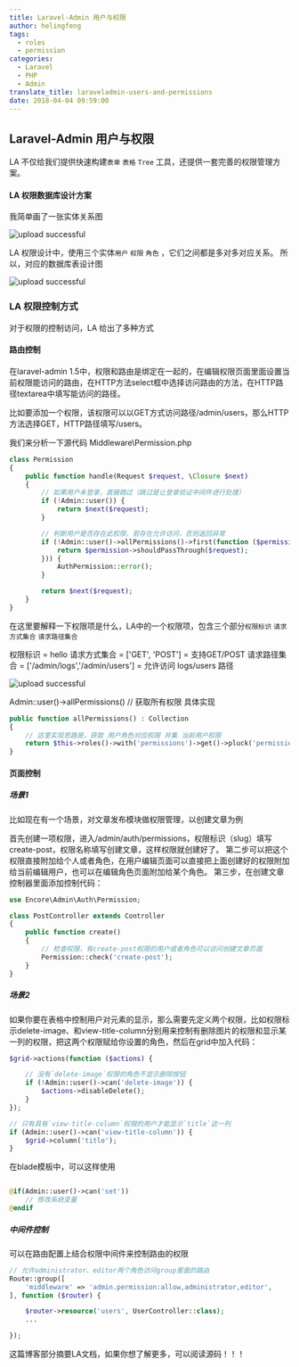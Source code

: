 ```yaml
---
title: Laravel-Admin 用户与权限
author: helingfeng
tags:
  - roles
  - permission
categories:
  - Laravel
  - PHP
  - Admin
translate_title: laraveladmin-users-and-permissions
date: 2018-04-04 09:59:00
---
```

## Laravel-Admin 用户与权限

LA 不仅给我们提供快速构建`表单` `表格` `Tree` 工具，还提供一套完善的权限管理方案。

#### LA 权限数据库设计方案

我简单画了一张实体关系图


![upload successful](/images/pasted-30.png)

LA 权限设计中，使用三个实体`用户` `权限` `角色` ，它们之间都是多对多对应关系。
所以，对应的数据库表设计图


![upload successful](/images/pasted-31.png)

### LA 权限控制方式

对于权限的控制访问，LA 给出了多种方式

#### 路由控制

在laravel-admin 1.5中，权限和路由是绑定在一起的，在编辑权限页面里面设置当前权限能访问的路由，在HTTP方法select框中选择访问路由的方法，在HTTP路径textarea中填写能访问的路径。

比如要添加一个权限，该权限可以以GET方式访问路径/admin/users，那么HTTP方法选择GET，HTTP路径填写/users。

我们来分析一下源代码 Middleware\Permission.php

```php
class Permission
{
    public function handle(Request $request, \Closure $next)
    {
        // 如果用户未登录，直接跳过（跳过是让登录验证中间件进行处理）
        if (!Admin::user()) {
            return $next($request);
        }

        // 判断用户是否存在此权限，若存在允许访问，否则返回异常
        if (!Admin::user()->allPermissions()->first(function ($permission) use ($request) {
            return $permission->shouldPassThrough($request);
        })) {
            AuthPermission::error();
        }

        return $next($request);
    }
}
```

在这里要解释一下权限项是什么，LA中的一个权限项，包含三个部分`权限标识` `请求方式集合` `请求路径集合`

权限标识 = hello
请求方式集合 = ['GET', 'POST'] = 支持GET/POST
请求路径集合 = ['/admin/logs','/admin/users'] = 允许访问 logs/users 路径


![upload successful](/images/pasted-32.png)

Admin::user()->allPermissions() // 获取所有权限
具体实现

```php
public function allPermissions() : Collection
{
    // 这里实现思路是，获取 用户角色对应权限 并集 当前用户权限
    return $this->roles()->with('permissions')->get()->pluck('permissions')->flatten()->merge($this->permissions);
}
```

#### 页面控制


##### 场景1

比如现在有一个场景，对文章发布模块做权限管理，以创建文章为例

首先创建一项权限，进入/admin/auth/permissions，权限标识（slug）填写create-post，权限名称填写创建文章，这样权限就创建好了。 第二步可以把这个权限直接附加给个人或者角色，在用户编辑页面可以直接把上面创建好的权限附加给当前编辑用户，也可以在编辑角色页面附加给某个角色。 第三步，在创建文章控制器里面添加控制代码：

```php
use Encore\Admin\Auth\Permission;

class PostController extends Controller
{
    public function create()
    {
        // 检查权限，有create-post权限的用户或者角色可以访问创建文章页面
        Permission::check('create-post');
    }
}
```

##### 场景2

如果你要在表格中控制用户对元素的显示，那么需要先定义两个权限，比如权限标示delete-image、和view-title-column分别用来控制有删除图片的权限和显示某一列的权限，把这两个权限赋给你设置的角色，然后在grid中加入代码：

```php
$grid->actions(function ($actions) {

    // 没有`delete-image`权限的角色不显示删除按钮
    if (!Admin::user()->can('delete-image')) {
        $actions->disableDelete();
    }
});

// 只有具有`view-title-column`权限的用户才能显示`title`这一列
if (Admin::user()->can('view-title-column')) {
    $grid->column('title');
}
```

在blade模板中，可以这样使用

```php

@if(Admin::user()->can('set'))
    // 修改系统变量
@endif

```

##### 中间件控制

可以在路由配置上结合权限中间件来控制路由的权限

```php
// 允许administrator、editor两个角色访问group里面的路由
Route::group([
    'middleware' => 'admin.permission:allow,administrator,editor',
], function ($router) {

    $router->resource('users', UserController::class);
    ...

});
```

这篇博客部分摘要LA文档，如果你想了解更多，可以阅读源码！！！